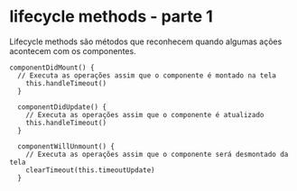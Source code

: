 # lifecycle methods - parte 1

Lifecycle methods são métodos que reconhecem quando algumas ações acontecem com os componentes.

```
componentDidMount() {
  // Executa as operações assim que o componente é montado na tela
    this.handleTimeout()
  }

  componentDidUpdate() {
    // Executa as operações assim que o componente é atualizado
    this.handleTimeout()
  }

  componentWillUnmount() {
    // Executa as operações assim que o componente será desmontado da tela
    clearTimeout(this.timeoutUpdate)
  }

```
